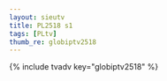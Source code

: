 ```yaml
--- 
layout: sieutv
title: PL2518 s1
tags: [PLtv]
thumb_re: globiptv2518
---
```

{% include tvadv key="globiptv2518" %} 

